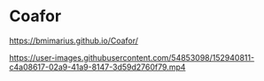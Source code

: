 # Coafor


https://bmimarius.github.io/Coafor/


https://user-images.githubusercontent.com/54853098/152940811-c4a08617-02a9-41a9-8147-3d59d2760f79.mp4

